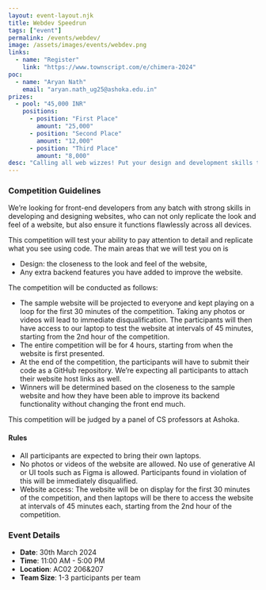 ```yaml
---
layout: event-layout.njk
title: Webdev Speedrun
tags: ["event"]
permalink: /events/webdev/
image: /assets/images/events/webdev.png
links:
  - name: "Register"
    link: "https://www.townscript.com/e/chimera-2024"
poc:
  - name: "Aryan Nath"
    email: "aryan.nath_ug25@ashoka.edu.in"
prizes: 
  - pool: "45,000 INR"
    positions:
      - position: "First Place"
        amount: "25,000"
      - position: "Second Place"
        amount: "12,000"
      - position: "Third Place"
        amount: "8,000"
desc: "Calling all web wizzes! Put your design and development skills to the test by replicating a given sample website under a time crunch. We’re open to any frameworks you want to use, the only constraint is you have to make everything with code, no UI tools such as Figma or generative AI tools are allowed. We'll be looking for matches in terms of layout, functionality, and responsiveness across all devices. Additional backend features added to improve the website will receive extra points. So sharpen your development skills, and get ready to showcase your website cloning expertise!"
---
```

### Competition Guidelines
We’re looking for front-end developers from any batch with strong skills in developing and designing websites, who can not only replicate the look and feel of a website, but also ensure it functions flawlessly across all devices.

This competition will test your ability to pay attention to detail and replicate what you see using code. The main areas that we will test you on is 
- Design: the closeness to the look and feel of the website, 
- Any extra backend features you have added to improve the website.

The competition will be conducted as follows:
- The sample website will be projected to everyone and kept playing on a loop for the first 30 minutes of the competition. Taking any photos or videos will lead to immediate disqualification. The participants will then have access to our laptop to test the website at intervals of 45 minutes, starting from the 2nd hour of the competition.
- The entire competition will be for 4 hours, starting from when the website is first presented.
- At the end of the competition, the participants will have to submit their code as a GitHub repository. We’re expecting all participants to attach their website host links as well.
- Winners will be determined based on the closeness to the sample website and how they have been able to improve its backend functionality without changing the front end much.

This competition will be judged by a panel of CS professors at Ashoka.

#### Rules
- All participants are expected to bring their own laptops.
- No photos or videos of the website are allowed. No use of generative AI or UI tools such as Figma is allowed. Participants found in violation of this will be immediately disqualified.
- Website access: The website will be on display for the first 30 minutes of the competition, and then laptops will be there to access the website at intervals of 45 minutes each, starting from the 2nd hour of the competition.

### Event Details
- **Date**: 30th March 2024
- **Time**: 11:00 AM - 5:00 PM
- **Location**: AC02 206&207
- **Team Size**: 1-3 participants per team

